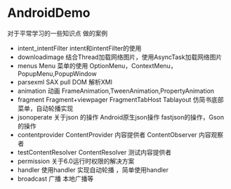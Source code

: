 # AndroidDemo
对于平常学习的一些知识点 做的案例
- intent_intentFilter     intent和intentFilter的使用
- downloadimage           结合Thread加载网络图片，使用AsyncTask加载网络图片
- menus                    Menu 菜单的使用 OptionMenu，ContextMenu，PopupMenu,PopupWindow
- parsexml                SAX pull DOM 解析XMl
- animation                动画 FrameAnimation,TweenAnimation,PropertyAnimation
- fragment                  Fragment+viewpager FragmentTabHost Tablayout 仿简书底部菜单，自动轮播实现
- jsonoperate        关于json 的操作  Android原生json操作 fastjson的操作，Gson的操作
- contentprovider     ContentProvider 内容提供者 ContentObserver 内容观察者
- testContentResolver   ContentResolver 测试内容提供者
- permission       关于6.0运行时权限的解决方案
- handler    使用handler 实现自动轮播  ，简单使用handler
- broadcast  广播 本地广播等